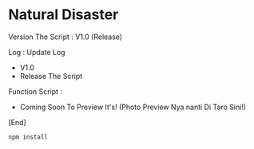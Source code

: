 # Natural Disaster

Version The Script : V1.0 (Release)

Log : Update Log
- V1.0
- Release The Script

Function Script :
- Coming Soon To Preview It's!
(Photo Preview Nya nanti Di Taro Sini!)

[End]


```bash
npm install
```
